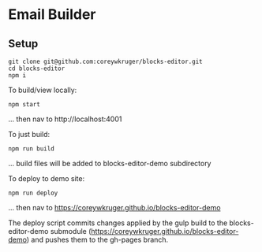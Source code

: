 # Email Builder

## Setup

```
git clone git@github.com:coreywkruger/blocks-editor.git
cd blocks-editor
npm i 
```

To build/view locally:
```
npm start
```
... then nav to http://localhost:4001

To just build:
```
npm run build
```

... build files will be added to blocks-editor-demo subdirectory

To deploy to demo site:
```
npm run deploy
```
... then nav to https://coreywkruger.github.io/blocks-editor-demo

The deploy script commits changes applied by the gulp build to the blocks-editor-demo submodule (https://coreywkruger.github.io/blocks-editor-demo) and pushes them to the gh-pages branch.
